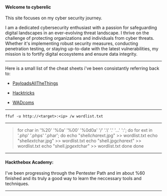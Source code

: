 #### Welcome to cyberelic

This site focuses on my cyber security journey.

I am a dedicated cybersecurity enthusiast with a passion for safeguarding digital landscapes in an ever-evolving threat landscape. I thrive on the challenge of protecting organizations and individuals from cyber threats. Whether it's implementing robust security measures, conducting penetration testing, or staying up-to-date with the latest vulnerabilities, my mission is to fortify digital ecosystems and ensure data integrity.

---

Here is a small list of the cheat sheets i've been consistantly referring back to:

- [PayloadsAllTheThings](https://github.com/swisskyrepo/PayloadsAllTheThings/tree/master)

- [Hacktricks](https://book.hacktricks.xyz/)

- [WADcoms](https://wadcoms.github.io/)

---

`ffuf -u http://<target>:<ip> /w wordlist.txt`

---

>for char in '%20' '%0a' '%00' '%0d0a' '/' '.\\' '.' '…' ':'; do
    for ext in '.php' '.phps' '.phar'; do
        echo "shell$char$ext.jpg" >> wordlist.txt
        echo "shell$ext$char.jpg" >> wordlist.txt
        echo "shell.jpg$char$ext" >> wordlist.txt
        echo "shell.jpg$ext$char" >> wordlist.txt
    done
done

---
#### Hackthebox Academy:

I've been progressing through the Pentester Path and im about %60 finished and its truly a good way to learn the neccessary tools and techniques.

---

<script src="https://tryhackme.com/badge/101635"></script>

